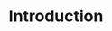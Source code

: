 ---
title: Introduction
position: 1.1
parameters:
  - name:
    content:
content_markdown: |-
  Reward API service available to manage(add new, delete and edit) rewards and allow users to purchase rewards affordable to them from the loyalty program.

  #### Incoming SMS
  <div style="text-align:center"><img src ="http://developers.getshoutout.com/images/Lite_Incoming_SMS.png" /></div>
  
  #### Outgoing SMS
  <div style="text-align:center"><img src ="http://developers.getshoutout.com/images/Lite_Outgoing_SMS.png" /></div>
  
 
left_code_blocks:
  - code_block:
    title:
    language:
right_code_blocks:
  - code_block:
    title:
    language:
---